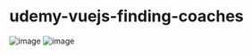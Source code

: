# udemy-vuejs-finding-coaches
![image](https://github.com/TranDo25/udemy-vuejs-finding-coaches/assets/73243952/90566501-57fe-436b-b4b1-8a8b7a06a796)
![image](https://github.com/TranDo25/udemy-vuejs-finding-coaches/assets/73243952/bdbe4793-cc8f-4dd8-8cbc-f93bd5ef2f35)
